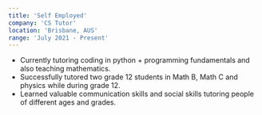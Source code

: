 ```yaml
---
title: 'Self Employed'
company: 'CS Tutor'
location: 'Brisbane, AUS'
range: 'July 2021 - Present'
---
```


- Currently tutoring coding in python + programming fundamentals and also teaching mathematics.
- Successfully tutored two grade 12 students in Math B, Math C and physics while during grade 12.
- Learned valuable communication skills and social skills tutoring people of different ages and grades.
